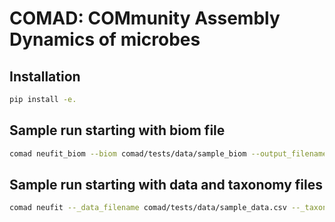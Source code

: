 # COMAD: COMmunity Assembly Dynamics of microbes

## Installation 

```bash
pip install -e.
```

## Sample run starting with biom file
```bash
comad neufit_biom --biom comad/tests/data/sample_biom --output_filename github_example --output_filepath comad/tests/data/testing_output
```

## Sample run starting with data and taxonomy files
```bash
comad neufit --_data_filename comad/tests/data/sample_data.csv --_taxonomy_filename comad/tests/data/sample_taxonomy.csv --output_filename github_example --output_folder_path comad/tests/data/testing_output/github_example
```
